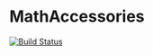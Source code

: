 # MathAccessories

[![Build Status](https://github.com/munizrodrigo/MathAccessories.jl/actions/workflows/CI.yml/badge.svg?branch=main)](https://github.com/munizrodrigo/MathAccessories.jl/actions/workflows/CI.yml?query=branch%3Amain)
